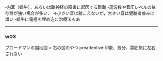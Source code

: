 ‐内耳（蝸牛），あるいは聴神経の障害に起因する難聴
‐周波数や音圧レベルの依存性が強い場合が多い．
⇒小さい音は聴こえないが，大きい音は健聴者並みに煩い
‐蝸牛に電極を埋め込む治療法もあ

---

### w03

ブロードマンの脳地図 > 右の図のやつ
preattentive:印象、気分、雰囲気に左右されない